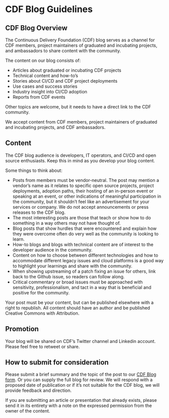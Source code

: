# CDF Blog Guidelines #

## CDF Blog Overview ##

The Continuous Delivery Foundation (CDF) blog serves as a channel for CDF members, project maintainers of graduated and incubating projects, and ambassadors to share content with the community. 

The content on our blog consists of:
* Articles about graduated or incubating CDF projects
* Technical content and how-to’s
* Stories about CI/CD and CDF project deployments
* Use cases and success stories
* Industry insight into CI/CD adoption
* Reports from CDF events 

Other topics are welcome, but it needs to have a direct link to the CDF community.  

We accept content from CDF members, project maintainers of graduated and incubating projects, and CDF ambassadors.

## Content ##

The CDF blog audience is developers, IT operators, and CI/CD and open source enthusiasts. Keep this in mind as you develop your blog content.

Some things to think about:
* Posts from members must be vendor-neutral. The post may mention a vendor’s name as it relates to specific open source projects, project deployments, adoption paths, their hosting of an in-person event or speaking at an event, or other indications of meaningful participation in the community, but it shouldn’t feel like an advertisement for your services or company. We do not accept announcements or press releases to the CDF blog.
* The most interesting posts are those that teach or show how to do something in a way others may not have thought of. 
* Blog posts that show hurdles that were encountered and explain how they were overcome often do very well as the community is looking to learn.
* How-to blogs and blogs with technical content are of interest to the developer audience in the community.
* Content on how to choose between different technologies and how to accommodate different legacy issues and cloud platforms is a good way to highlight your learnings and share with the community. 
* When showing upstreaming of a patch fixing an issue for others, link back to the Github issue, so readers can follow along. 
* Critical commentary or broad issues must be approached with sensitivity, professionalism, and tact in a way that is beneficial and positive for the community. 

Your post must be your content, but can be published elsewhere with a right to republish. All content should have an author and be published Creative Commons with Attribution.

## Promotion ##

Your blog will be shared on CDF’s Twitter channel and Linkedin account. Please feel free to retweet or share. 

## How to submit for consideration ##

Please submit a brief summary and the topic of the post to our [CDF Blog form](https://docs.google.com/forms/d/e/1FAIpQLScDVW8tWj1eXkVeGG697CsHVhTyt5cFhFJJcGG2R8yzplVVLA/viewform). Or you can supply the full blog for review. We will respond with a proposed date of publication or if it’s not suitable for the CDF blog, we will provide feedback and direction.

If you are submitting an article or presentation that already exists, please send it in its entirety with a note on the expressed permission from the owner of the content. 
